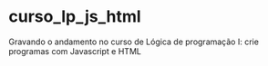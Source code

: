 # curso_lp_js_html
Gravando o andamento no curso de Lógica de programação I: crie programas com Javascript e HTML
